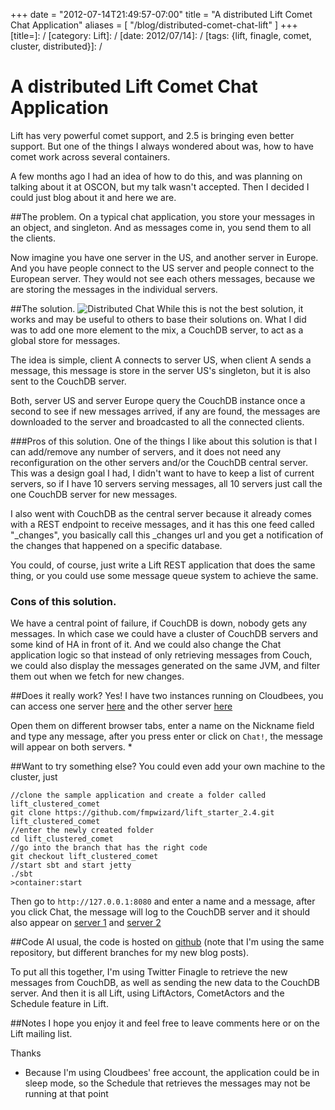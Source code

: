 +++
date = "2012-07-14T21:49:57-07:00"
title = "A distributed Lift Comet Chat Application"
aliases = [
	"/blog/distributed-comet-chat-lift"
]
+++
[title=]: /
[category: Lift]: /
[date: 2012/07/14]: /
[tags: {lift, finagle, comet, cluster, distributed}]: /

# A distributed Lift Comet Chat Application
Lift has very powerful comet support, and 2.5 is bringing even better support. But one of the things I always wondered about was, how to have comet work across several containers.

A few months ago I had an idea of how to do this, and was planning on talking about it at OSCON, but my talk wasn't accepted. Then I decided I could just blog about it and here we are.

##The problem.
On a typical chat application, you store your messages in an object, and singleton. And as messages come in, you send them to all the clients.

Now imagine you have one server in the US, and another server in Europe. And you have people connect to the US server and people connect to the European server. They would not see each others messages, because we are storing the messages in the individual servers.

##The solution.
![Distributed Chat](https://dl.dropbox.com/s/eplqjhmwkxdi4a4/distributed-comet-chat.png)
While this is not the best solution, it works and may be useful to others to base their solutions on. What I did was to add one more element to the mix, a CouchDB server, to act as a global store for messages.

The idea is simple, client A connects to server US, when client A sends a message, this message is store in the server US's singleton, but it is also sent to the CouchDB server.

Both, server US and server Europe query the CouchDB instance once a second to see if new messages arrived, if any are found, the messages are downloaded to the server and broadcasted to all the connected clients.

###Pros of this solution.
One of the things I like about this solution is that I can add/remove any number of servers, and it does not need any reconfiguration on the other servers and/or the CouchDB central server. This was a design goal I had, I didn't want to have to keep a list of current servers, so if I have 10 servers serving messages, all 10 servers just call the one CouchDB server for new messages.

I also went with CouchDB as the central server because it already comes with a REST endpoint to receive messages, and it has this one feed called "_changes", you basically call this _changes url and you get a notification of the changes that happened on a specific database.

You could, of course, just write a Lift REST application that does the same thing, or you could use some message queue system to achieve the same.

### Cons of this solution.
We have a central point of failure, if CouchDB is down, nobody gets any messages. In which case we could have a cluster of CouchDB servers and some kind of HA in front of it. And we could also change the Chat application logic so that instead of only retrieving messages from Couch, we could also display the messages generated on the same JVM, and filter them out when we fetch for new changes.

##Does it really work?
Yes! I have two instances running on Cloudbees, you can access one server [here](http://lift-comet.fmpwizard.cloudbees.net/) and the other server [here](http://lift-comet-2.fmpwizard.cloudbees.net/)

Open them on different browser tabs, enter a name on the Nickname field and type any message, after you press enter or click on `Chat!`, the message will appear on both servers.  *



##Want to try something else?
You could even add your own machine to the cluster, just

    //clone the sample application and create a folder called lift_clustered_comet
    git clone https://github.com/fmpwizard/lift_starter_2.4.git  lift_clustered_comet
    //enter the newly created folder
    cd lift_clustered_comet
    //go into the branch that has the right code
    git checkout lift_clustered_comet
    //start sbt and start jetty
    ./sbt
    >container:start

Then go to `http://127.0.0.1:8080` and enter a name and a message, after you click Chat, the message will log to the CouchDB server and it should also appear on [server 1](http://lift-comet.fmpwizard.cloudbees.net/) and [server 2](http://lift-comet-2.fmpwizard.cloudbees.net/)    

##Code
Al usual, the code is hosted on [github](https://github.com/fmpwizard/lift_starter_2.4/tree/lift_clustered_comet/src/main/scala/com/fmpwizard) (note that I'm using the same repository, but different branches for my new blog posts).

To put all this together, I'm using Twitter Finagle to retrieve the new messages from CouchDB, as well as sending the new data to the CouchDB server. And then it is all Lift, using LiftActors, CometActors and the Schedule feature in Lift.

##Notes
I hope you enjoy it and feel free to leave comments here or on the Lift mailing list.

Thanks


* Because I'm using Cloudbees' free account, the application could be in sleep mode, so the Schedule that retrieves the messages may not be running at that point
